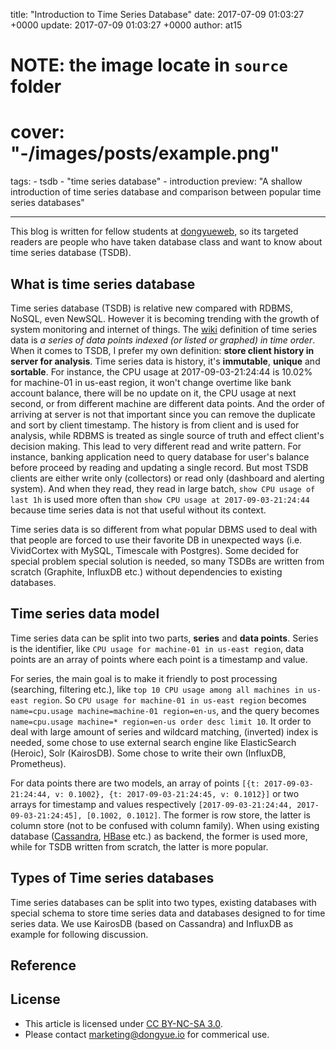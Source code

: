 title: "Introduction to Time Series Database"
date: 2017-07-09 01:03:27 +0000
update: 2017-07-09 01:03:27 +0000
author: at15
# NOTE: the image locate in `source` folder
# cover: "-/images/posts/example.png"
tags:
    - tsdb
    - "time series database"
    - introduction
preview: "A shallow introduction of time series database and comparison between popular time series databases"

---

This blog is written for fellow students at [dongyueweb](https://github.com/dyweb),
so its targeted readers are people who have taken database class and want to know about time series database (TSDB).

<!-- TODO: toc -->

## What is time series database

Time series database (TSDB) is relative new compared with RDBMS, NoSQL, even NewSQL.
However it is becoming trending with the growth of system monitoring and internet of things.
The [wiki](https://en.wikipedia.org/wiki/Time_series) definition of time series data is *a series of data points indexed (or listed or graphed) in time order*. When it comes to TSDB, I prefer my own definition: **store client history in server for analysis**.
Time series data is history, it's **immutable**, **unique** and **sortable**. 
For instance, the CPU usage at 2017-09-03-21:24:44 is 10.02% for machine-01 in us-east region, 
it won't change overtime like bank account balance, there will be no update on it, 
the CPU usage at next second, or from different machine are different data points. 
And the order of arriving at server is not that important since you can remove the duplicate and sort by client timestamp.
The history is from client and is used for analysis, while RDBMS is treated as single source of truth and effect client's decision making. 
This lead to very different read and write pattern. 
For instance, banking application need to query database for user's balance before proceed by reading and updating a single record.
But most TSDB clients are either write only (collectors) or read only (dashboard and alerting system). And when they read, they read in large batch,
`show CPU usage of last 1h` is used more often than `show CPU usage at 2017-09-03-21:24:44` because time series data is not that useful without its context.

Time series data is so different from what popular DBMS used to deal with that people are forced to use their favorite DB in unexpected ways (i.e. VividCortex with MySQL, Timescale with Postgres). Some decided for special problem special solution is needed, so many TSDBs are written from scratch (Graphite, InfluxDB etc.) without dependencies to existing databases.

## Time series data model

Time series data can be split into two parts, **series** and **data points**.
Series is the identifier, like `CPU usage for machine-01 in us-east region`, 
data points are an array of points where each point is a timestamp and value.

For series, the main goal is to make it friendly to post processing (searching, filtering etc.), 
like `top 10 CPU usage among all machines in us-east region`.
So `CPU usage for machine-01 in us-east region` becomes `name=cpu.usage machine=machine-01 region=en-us`, 
and the query becomes `name=cpu.usage machine=* region=en-us order desc limit 10`.
It order to deal with large amount of series and wildcard matching, (inverted) index is needed, 
some chose to use external search engine like ElasticSearch (Heroic), Solr (KairosDB).
Some chose to write their own (InfluxDB, Prometheus).

For data points there are two models, an array of points `[{t: 2017-09-03-21:24:44, v: 0.1002}, {t: 2017-09-03-21:24:45, v: 0.1012}]` 
or two arrays for timestamp and values respectively `[2017-09-03-21:24:44, 2017-09-03-21:24:45], [0.1002, 0.1012]`.
The former is row store, the latter is column store (not to be confused with column family).
When using existing database ([Cassandra](https://xephonhq.github.io/awesome-time-series-database/?language=All&backend=Cassandra), [HBase](https://xephonhq.github.io/awesome-time-series-database/?language=All&backend=HBase) etc.) as backend, the former is used more,
while for TSDB written from scratch, the latter is more popular.

## Types of Time series databases

Time series databases can be split into two types, existing databases with special schema to store time series data and databases designed to for time series data. We use KairosDB (based on Cassandra) and InfluxDB as example for following discussion.

## Reference

## License

- This article is licensed under [CC BY-NC-SA 3.0](https://creativecommons.org/licenses/by-nc-sa/3.0/).
- Please contact <marketing@dongyue.io> for commerical use.
